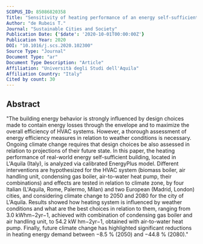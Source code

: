 ```yaml
---
SCOPUS_ID: 85086820358
Title: "Sensitivity of heating performance of an energy self-sufficient building to climate zone, climate change and HVAC system solutions"
Author: "de Rubeis T."
Journal: "Sustainable Cities and Society"
Publication Date: {'$date': '2020-10-01T00:00:00Z'}
Publication Year: 2020
DOI: "10.1016/j.scs.2020.102300"
Source Type: "Journal"
Document Type: "ar"
Document Type Description: "Article"
Affiliation: "Università degli Studi dell'Aquila"
Affiliation Country: "Italy"
Cited by count: 30
---
```


## Abstract
"The building energy behavior is strongly influenced by design choices made to contain energy losses through the envelope and to maximize the overall efficiency of HVAC systems. However, a thorough assessment of energy efficiency measures in relation to weather conditions is necessary. Ongoing climate change requires that design choices be also assessed in relation to projections of their future state. In this paper, the heating performance of real-world energy self-sufficient building, located in L'Aquila (Italy), is analyzed via calibrated EnergyPlus model. Different interventions are hypothesized for the HVAC system (biomass boiler, air handling unit, condensing gas boiler, air-to-water heat pump, their combinations) and effects are tested in relation to climate zone, by four Italian (L'Aquila, Rome, Palermo, Milan) and two European (Madrid, London) cities, and considering climate change to 2050 and 2080 for the city of L'Aquila. Results showed how heating system is influenced by weather conditions and what are the best choices in relation to them, ranging from 3.0 kWhm−2yr−1, achieved with combination of condensing gas boiler and air handling unit, to 54.2 kW hm−2yr−1, obtained with air-to-water heat pump. Finally, future climate change has highlighted significant reductions in heating energy demand between −8.5 % (2050) and −44.8 % (2080)."
